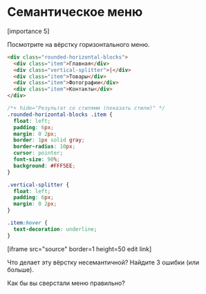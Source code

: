 # Семантическое меню

[importance 5]

Посмотрите на вёрстку горизонтального меню.

```html
<div class="rounded-horizontal-blocks">
  <div class="item">Главная</div>
  <div class="vertical-splitter">|</div>
  <div class="item">Товары</div>
  <div class="item">Фотографии</div>
  <div class="item">Контакты</div>
</div>
```



```css
/*+ hide="Результат со стилями (показать стили)" */
.rounded-horizontal-blocks .item {
  float: left;
  padding: 6px;
  margin: 0 2px;
  border: 1px solid gray;
  border-radius: 10px;
  cursor: pointer;
  font-size: 90%;
  background: #FFF5EE;
}

.vertical-splitter {
  float: left;
  padding: 6px;
  margin: 0 2px;
}

.item:hover {
  text-decoration: underline;
}
```

[iframe src="source" border=1 height=50 edit link]

Что делает эту вёрстку несемантичной? Найдите 3 ошибки (или больше).

Как бы вы сверстали меню правильно?
